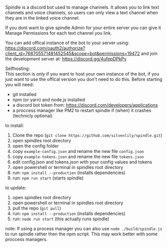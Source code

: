 Spindle is a discord bot used to manage channels. It allows you to link text channels and voice channels, so users can only view a text channel when they are in the linked voice channel.

If you dont want to give spindle Admin for your entire server you can give it Manage Permissions for each text channel you link.


You can add offical instance of the bot to your server using: https://discord.com/oauth2/authorize?client_id=768705571481452545&scope=bot&permissions=19472 and join the development server at: https://discord.gg/4ufepDPkPy

Selfhosting:  
This section is *only* if you want to host your own instance of the bot, if you just want to use the offical version you don't need to do this. 
Before starting you will need:

- git installed
- npm (or yarn) and node.js installed
- a discord bot token from: https://discord.com/developers/applications
- a proccess manager like PM2 to restart spindle if (when) it crashes (technicly optional)

to install:

1. Clone the repo (`git clone https://github.com/silvenlily/spindle.git`)
2. open spindles root directory
3. open the config folder
4. copy `example-config.json` and rename the new file `config.json`
5. copy `example-tokens.json` and rename the new file `tokens.json`
6. edit config.json and tokens.json with your config values and tokens
7. open powershell or terminal in spindles root directory
8. run: `npm install --production` (installs dependencies)
9. run: `npm run start` (starts spindle)

to update:

1. open spindles root directory
2. open powershell or terminal in spindles root directory
3. pull the repo (`git pull`)
4. run: `npm install --production` (installs dependencies)
5. run: `node run start` (this actually runs spindle)

note: If using a process manager you can also use `node ./build/spindle.js` to run spindle rather then the npm script. This may work better with some proccess managers.

